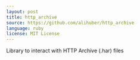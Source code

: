 ```yaml
---
layout: post
title: http_archive
source: https://github.com/alihuber/http_archive
language: ruby
license: MIT License
---
```


Library to interact with HTTP Archive (.har) files
